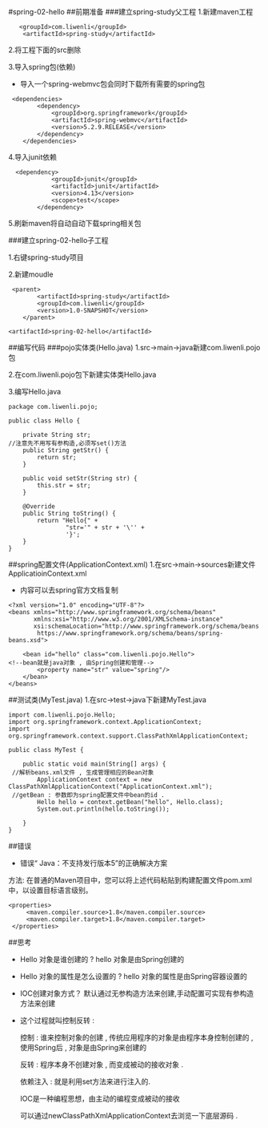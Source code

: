 #spring-02-hello
##前期准备
###建立spring-study父工程
1.新建maven工程
~~~~
   <groupId>com.liwenli</groupId>
    <artifactId>spring-study</artifactId>
~~~~
2.将工程下面的src删除

3.导入spring包(依赖)
* 导入一个spring-webmvc包会同时下载所有需要的spring包
~~~~
 <dependencies>
        <dependency>
            <groupId>org.springframework</groupId>
            <artifactId>spring-webmvc</artifactId>
            <version>5.2.9.RELEASE</version>
        </dependency>
    </dependencies>
~~~~

4.导入junit依赖
~~~~
  <dependency>
            <groupId>junit</groupId>
            <artifactId>junit</artifactId>
            <version>4.13</version>
            <scope>test</scope>
        </dependency>
~~~~
5.刷新maven将自动自动下载spring相关包

###建立spring-02-hello子工程

1.右键spring-study项目

2.新建moudle
~~~~
 <parent>
        <artifactId>spring-study</artifactId>
        <groupId>com.liwenli</groupId>
        <version>1.0-SNAPSHOT</version>
    </parent>

<artifactId>spring-02-hello</artifactId>
~~~~

##编写代码
###pojo实体类(Hello.java)
1.src->main->java新建com.liwenli.pojo包

2.在com.liwenli.pojo包下新建实体类Hello.java

3.编写Hello.java
~~~~
package com.liwenli.pojo;

public class Hello {
    
    private String str;
//注意先不用写有参构造,必须写set()方法
    public String getStr() {
        return str;
    }

    public void setStr(String str) {
        this.str = str;
    }

    @Override
    public String toString() {
        return "Hello{" +
                "str='" + str + '\'' +
                '}';
    }
}

~~~~

##spring配置文件(ApplicationContext.xml)
1.在src->main->sources新建文件ApplicatioinContext.xml
* 内容可以去spring官方文档复制
~~~~
<?xml version="1.0" encoding="UTF-8"?>
<beans xmlns="http://www.springframework.org/schema/beans"
       xmlns:xsi="http://www.w3.org/2001/XMLSchema-instance"
       xsi:schemaLocation="http://www.springframework.org/schema/beans
        https://www.springframework.org/schema/beans/spring-beans.xsd">

    <bean id="hello" class="com.liwenli.pojo.Hello">
<!--bean就是java对象 , 由Spring创建和管理-->
        <property name="str" value="spring"/>
    </bean>
</beans>

~~~~

##测试类(MyTest.java)
1.在src->test->java下新建MyTest.java
~~~~
import com.liwenli.pojo.Hello;
import org.springframework.context.ApplicationContext;
import org.springframework.context.support.ClassPathXmlApplicationContext;

public class MyTest {

    public static void main(String[] args) {
 //解析beans.xml文件 , 生成管理相应的Bean对象
        ApplicationContext context = new ClassPathXmlApplicationContext("ApplicationContext.xml");
 //getBean : 参数即为spring配置文件中bean的id .
        Hello hello = context.getBean("hello", Hello.class);
        System.out.println(hello.toString());

    }
}

~~~~
##错误
* 错误“ Java：不支持发行版本5”的正确解决方案

方法: 在普通的Maven项目中，您可以将上述代码粘贴到构建配置文件pom.xml中，以设置目标语言级别。
  
 ~~~~
<properties>
      <maven.compiler.source>1.8</maven.compiler.source>
      <maven.compiler.target>1.8</maven.compiler.target>
  </properties>
~~~~

##思考
* Hello 对象是谁创建的 ?  hello 对象是由Spring创建的
  
*  Hello 对象的属性是怎么设置的 ?  hello 对象的属性是由Spring容器设置的
  
* IOC创建对象方式？ 默认通过无参构造方法来创建,手动配置可实现有参构造方法来创建

* 这个过程就叫控制反转 :
  
  控制 : 谁来控制对象的创建 , 传统应用程序的对象是由程序本身控制创建的 , 使用Spring后 , 对象是由Spring来创建的
  
  反转 : 程序本身不创建对象 , 而变成被动的接收对象 .
  
  依赖注入 : 就是利用set方法来进行注入的.
  
  IOC是一种编程思想，由主动的编程变成被动的接收
  
  可以通过newClassPathXmlApplicationContext去浏览一下底层源码 .
